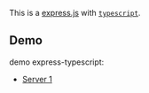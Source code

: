This is a [express.js](https://expressjs.com/) with [`typescript`](https://www.typescriptlang.org/).

## Demo

demo express-typescript:

- [Server 1](https://youtu.be/CJtHLlkaxO0)